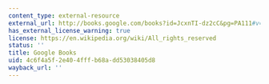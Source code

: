 ```yaml
---
content_type: external-resource
external_url: http://books.google.com/books?id=JcxnTI-dz2cC&pg=PA111#v=onepage
has_external_license_warning: true
license: https://en.wikipedia.org/wiki/All_rights_reserved
status: ''
title: Google Books
uid: 4c6f4a5f-2e40-4fff-b68a-dd53038405d8
wayback_url: ''
---
```

